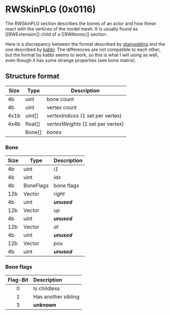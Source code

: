 # RWSkinPLG (0x0116)

The RWSkinPLG section describes the bones of an actor and how these react with the vertices of the model mesh. It is usually found as [[RWExtension]] child of a [[RWAtomic]] section.

Here is a discrepancy between the format described by [gtamodding](http://www.gtamodding.com/wiki/Skin_PLG_(RW_Section)) and the one described by [kabbi](https://github.com/kabbi/zanzarah-tools/blob/master/dff-parser.coffee#L288). The differences are not compatible to each other, but the format by kabbi seems to work, so this is what I will using as well, even though it has some strange properties (see bone matrix).

## Structure format

| Size | Type | Description |
|------|------|-------------|
|  4b  | uint | bone count
|  4b  | uint | vertex count
| 4x1b |uint[]| _vertexIndices_ (1 set per vertex)
| 4x4b |float[]| _vertexWeights_ (1 set per vertex)
|      |Bone[]| _bones_

### Bone
| Size | Type | Description |
|------|------|-------------|
|  4b  | uint | _i1_
|  4b  | uint | _idx_
|  4b  | BoneFlags | bone flags |
| 12b  |Vector| _right_
|  4b  | uint | ___unused___
| 12b  |Vector| _up_
|  4b  | uint | ___unused___
| 12b  |Vector| _at_
|  4b  | uint | ___unused___
| 12b  |Vector| _pos_
|  4b  | uint | ___unused___

### Bone flags

| Flag-Bit | Description  |
|:--------:|:-------------|
|     0    | Is childless |
|     1    | Has another sibling |
|     3    | __unknown__  |
